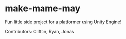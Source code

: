 # make-mame-may

Fun little side project for a platformer using Unity Engine!

Contributors: Clifton, Ryan, Jonas
